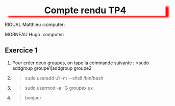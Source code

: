 <h1 align="center" style="box-shadow: 10px 5px 5px red">Compte rendu TP4</h1>                                   
<p>RIOUAL Matthieu :computer:</p>
<p>MORNEAU Hugo :computer:</P>

## Exercice 1

1) Pour créer deux groupes, on tape la commande suivante : >sudo addgroup groupe1|addgroup groupe2
2) >sudo useradd u1 -m --shell /bin/bash
3) >sudo usermod -a -G groupex ux
4) >bonjour
